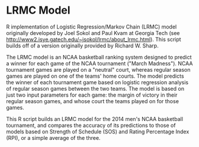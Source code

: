 # LRMC Model

R implementation of Logistic Regression/Markov Chain (LRMC) model originally developed by Joel Sokol and Paul Kvam at Georgia Tech (see http://www2.isye.gatech.edu/~jsokol/lrmc/about_lrmc.html).  This script builds off of a version originally provided by Richard W. Sharp.

The LRMC model is an NCAA basketball ranking system designed to predict a winner for each game of the NCAA tournament ("March Madness").  NCAA tournament games are played on a "neutral" court, whereas regular season games are played on one of the teams' home courts.  The model predicts the winner of each tournament game based on logistic regression analysis of regular season games between the two teams.  The model is based on just two input parameters for each game:  the margin of victory in their regular season games, and whose court the teams played on for those games.

This R script builds an LRMC model for the 2014 men's NCAA basketball tournament, and compares the accuracy of its predictions to those of models based on Strength of Schedule (SOS) and Rating Percentage Index (RPI), or a simple average of the three.

